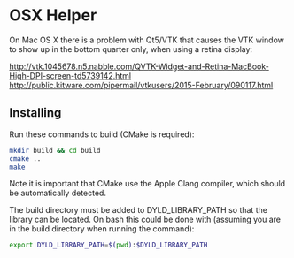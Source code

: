 # OSX Helper

On Mac OS X there is a problem with Qt5/VTK that causes the VTK window to show
up in the bottom quarter only, when using a retina display:

http://vtk.1045678.n5.nabble.com/QVTK-Widget-and-Retina-MacBook-High-DPI-screen-td5739142.html
http://public.kitware.com/pipermail/vtkusers/2015-February/090117.html

## Installing

Run these commands to build (CMake is required):

```sh
mkdir build && cd build
cmake ..
make
```

Note it is important that CMake use the Apple Clang compiler, which should be automatically
detected.

The build directory must be added to DYLD_LIBRARY_PATH so that the library can
be located. On bash this could be done with (assuming you are in the build
directory when running the command):

```sh
export DYLD_LIBRARY_PATH=$(pwd):$DYLD_LIBRARY_PATH
```
